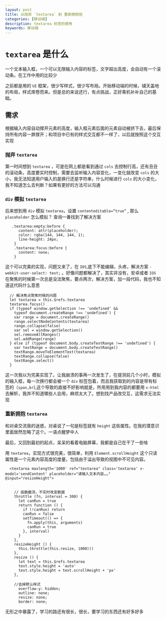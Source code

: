 ```yaml
---
layout: post
title: 从抛弃 `textarea` 到 重新拥抱他
categories: [移动端]
description: textarea 标签的使用
keywords: 移动端
---
```


# `textarea` 是什么

一个文本输入框，一个可以无限输入内容的标签，文字超出高度，会自动有一个滚动条。在工作中用的比较少

之前都是用的 `UI` 框架，很少写样式，很少写布局。开始移动端的时候，铺天盖地的布局，样式席卷而来。但是总的来说还行，有点挑战，正好乘机补补自己的基础。

## 需求

根据输入内容自动撑开元素的高度，输入框元素后面的元素自动被挤下去，最后保持所有内容一屏撑开；和项目中已有的样式交互都不一样了，以后就按照这个交互实现

### 抛弃 `textarea`

第一时间想到 `textarea` ，可是在网上都是看到通过 `cols` 去控制行高，还有丑丑的滚动条，高度要实时控制，需要去监听输入内容变化，一变化就改变 `cols` 的大小，我无法知道用户输入的是换行还是字符串，什么时候进行 `cols` 的大小变化，我不知道怎么去判断？如果有更好的方法可以沟通

### `div` 模拟 `textarea`

后来想到用 `div` 模拟 `textarea`，设置 `contenteditable=“true”` , 那么 `placeholder` 怎么模拟？ 查询一番找到了解决方案

```
   .textarea:empty:before {
      content: attr(placeholder);
      color: rgba(144, 144, 144, 1);
      line-height: 24px;
    }
    .textarea:focus:before {
      content: none;
    }
```

这个可以完美的实现，问题又来了，在 `IOS`,底下不能编辑，头疼，解决方案 `-webkit-user-select: text;` 。好像问题都解决了，其实并没有，安卓或者 `IOS` 在聚焦的时候第一次总是没法聚焦，要点两次，解决方案，加一段代码，我也不知道这代码什么意思

```
  // 解决焦点聚焦时候的问题
  let textarea = this.$refs.textarea
  textarea.focus()
  if (typeof window.getSelection !== 'undefined' &&
    typeof document.createRange !== 'undefined') {
    var range = document.createRange()
    range.selectNodeContents(textarea)
    range.collapse(false)
    var sel = window.getSelection()
    sel.removeAllRanges()
    sel.addRange(range)
  } else if (typeof document.body.createTextRange !== 'undefined') {
    var textRange = document.body.createTextRange()
    textRange.moveToElementText(textarea)
    textRange.collapse(false)
    textRange.select()
  }
```

这一次我以为完美实现了。让我崩溃的事再一次发生了，在提测前几个小时，模拟的输入框，每一次换行都会被一个 `div` 标签包着，而且我获取到的内容是带有标签的（`span,br`),这个导致的直接不好影响就是，所用用到我内容的都要用 `v-html` 去解析，我并不知道哪些人会用，麻烦太大了。想到找产品改交互，这需求无法实现

### 重新拥抱 `textarea`

和对桌交流我的迷惑，对桌说了一句是标签就有 `height` 这些属性。在我的潜意识里面居然忽略了这个。一语点醒梦中人

最后，又回到最初的起点，呆呆的看着电脑屏幕，我都是自己在干了一些啥

用 `textarea`，实现方式很完美，很简单，利用 `Element.scrollHeight` 这个只读属性是一个元素内容高度的度量，包括由于溢出导致的视图中不可见内容。

```
  <textarea maxlength='1000' ref="textarea" class='textarea' v-model='sendContent' placeholder="请输入文本内容……" @input="resizeHeight">


    // 函数截流，不实时改变数据
    throttle (fn, interval = 300) {
      let canRun = true
      return function () {
        if (!canRun) return
        canRun = false
        setTimeout(() => {
          fn.apply(this, arguments)
          canRun = true
        }, interval)
      }
    },
    resizeHeight () {
      this.throttle(this.resize, 1000)()
    },
    resize () {
      let text = this.$refs.textarea
      text.style.height = 'auto'
      text.style.height = text.scrollHeight + 'px'
    },

    //去掉默认样式
      overflow-y: hidden;
      outline: none;
      resize: none;
      border: none;
```

无形之中暴露了，学习的路还有很长，很长，要学习的东西还有好多好多
